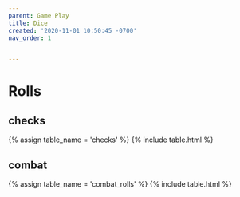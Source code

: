 ```yaml
---
parent: Game Play
title: Dice
created: '2020-11-01 10:50:45 -0700'
nav_order: 1


---
```



# Rolls


## checks

{% assign table_name = 'checks' %}
{% include table.html %}


## combat

{% assign table_name = 'combat_rolls' %}
{% include table.html %}